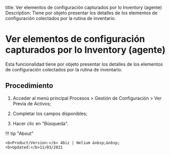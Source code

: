 title:  Ver elementos de configuración capturados por lo Inventory (agente)
Description: Tiene por objeto presentar los detalles de los elementos de configuración colectados por la rutina de inventario. 
# Ver elementos de configuración capturados por lo Inventory (agente)

Esta funcionalidad tiene por objeto presentar los detalles de los elementos de configuración colectados por la rutina de inventario.

Procedimiento
-------------

1.  Acceder al menú principal Procesos \> Gestión de Configuración \> Ver Previa
    de Activos;

2.  Completar los campos disponibles;

3.  Hacer clic en "Búsqueda".

!!! tip "About"

    <b>Product/Version:</b> 4biz | Helium &nbsp;&nbsp;
    <b>Updated:</b>11/03/2021
